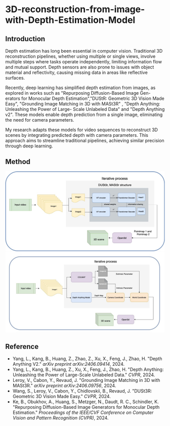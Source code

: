 # 3D-reconstruction-from-image-with-Depth-Estimation-Model
## Introduction
Depth estimation has long been essential in computer vision. Traditional 3D reconstruction pipelines, whether using multiple or single views, involve multiple steps where tasks operate independently, limiting information flow and mutual support. Depth sensors are also prone to issues with object material and reflectivity, causing missing data in areas like reflective surfaces.

Recently, deep learning has simplified depth estimation from images, as explored in works such as  "Repurposing Diffusion-Based Image Gen- erators for Monocular Depth Estimation","DUStR: Geometric 3D Vision Made Easy", "Grounding Image Matching in 3D with MASt3R" , "Depth Anything: Unleashing the Power of Large- Scale Unlabeled Data" and "Depth Anything v2". These models enable depth prediction from a single image, eliminating the need for camera parameters.

My research adapts these models for video sequences to reconstruct 3D scenes by integrating predicted depth with camera parameters. This approach aims to streamline traditional pipelines, achieving similar precision through deep learning.
## Method
![](DUSt3r/Method.jpg)
![](MASt3r/Method.jpg)
## Reference
- Yang, L., Kang, B., Huang, Z., Zhao, Z., Xu, X., Feng, J., Zhao, H. "Depth Anything V2." *arXiv preprint arXiv:2406.09414*, 2024.
- Yang, L., Kang, B., Huang, Z., Xu, X., Feng, J., Zhao, H. "Depth Anything: Unleashing the Power of Large-Scale Unlabeled Data." *CVPR*, 2024.
- Leroy, V., Cabon, Y., Revaud, J. "Grounding Image Matching in 3D with MASt3R." *arXiv preprint arXiv:2406.09756*, 2024.
- Wang, S., Leroy, V., Cabon, Y., Chidlovskii, B., Revaud, J. "DUSt3R: Geometric 3D Vision Made Easy." *CVPR*, 2024.
- Ke, B., Obukhov, A., Huang, S., Metzger, N., Daudt, R. C., Schindler, K. "Repurposing Diffusion-Based Image Generators for Monocular Depth Estimation." *Proceedings of the IEEE/CVF Conference on Computer Vision and Pattern Recognition (CVPR)*, 2024.
